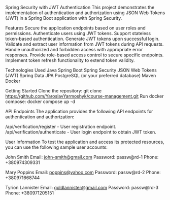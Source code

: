 Spring Security with JWT Authentication
This project demonstrates the implementation of authentication and authorization using JSON Web Tokens (JWT) in a Spring Boot application with Spring Security.

Features
Secure the application endpoints based on user roles and permissions.
Authenticate users using JWT tokens.
Support stateless token-based authentication.
Generate JWT tokens upon successful login.
Validate and extract user information from JWT tokens during API requests.
Handle unauthorized and forbidden access with appropriate error responses.
Provide role-based access control to secure specific endpoints.
Implement token refresh functionality to extend token validity.

Technologies Used
Java
Spring Boot
Spring Security
JSON Web Tokens (JWT)
Spring Data JPA
PostgreSQL (or your preferred database)
Maven
Docker

Getting Started
Clone the repository: git clone https://github.com/YaroslavYarmoshyk/course-management.git
Run docker compose: docker compose up -d

API Endpoints
The application provides the following API endpoints for authentication and authorization:

/api/verification/register - User registration endpoint.
/api/verification/authenticate - User login endpoint to obtain JWT token.

User Information
To test the application and access its protected resources, you can use the following sample user accounts:

John Smith
Email: john-smith@gmail.com
Password: passw@rd-1
Phone: +380974309331

Mary Poppins
Email: poppins@yahoo.com
Password: passw@rd-2
Phone: +380971668744

Tyrion Lannister
Email: goldlannister@gmail.com
Password: passw@rd-3
Phone: +380971205151
